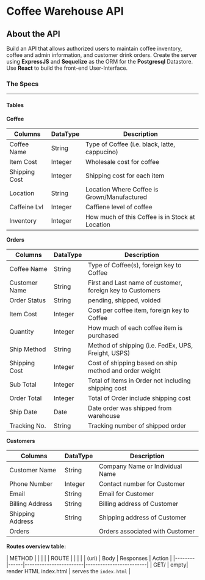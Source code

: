 # Coffee Warehouse API

**About the API**
---

Build an API that allows authorized users to maintain coffee inventory, coffee and admin information, and customer drink orders. Create the server using **ExpressJS** and **Sequelize** as the ORM for the **Postgresql** Datastore. Use **React** to build the front-end User-Interface.

### The Specs
---

#### Tables

**Coffee**

|	 Columns  	   |	DataType  |	Description	 																	  	    |
|----------------|------------|-------------------------------------------------------|
|	 Coffee Name   |  String		| Type of Coffee (i.e. black, latte, cappucino)		 			|
|	 Item Cost     |  Integer		| Wholesale cost for coffee													    |
|  Shipping Cost |  Integer		| Shipping cost for each item														|
|	 Location      |  String		| Location Where Coffee is Grown/Manufactured		  			|
|	 Caffeine Lvl  |  Integer		| Caffiene level of coffee															|
|  Inventory     |  Integer	  | How much of this Coffee is in Stock at Location				|

**Orders**

|  Columns			|		DataType	 |	 Description																								|
|---------------|--------------|--------------------------------------------------------------|
|	 Coffee Name	|		String		 |	 Type of Coffee(s), foreign key to Coffee										|
|  Customer Name|		String		 |	 First and Last name of customer, foreign key to Customers	|
|	 Order Status |	  String		 |	 pending, shipped, voided																		|
|	 Item Cost		|	  Integer		 |	 Cost per coffee item, foreign key to Coffee								|
|	 Quantity	    |		Integer		 |	 How much of each coffee item is purchased									|
|	 Ship Method	|	  String		 |	 Method of shipping (i.e. FedEx, UPS, Freight, USPS)				|
|	 Shipping Cost|	  Integer	   |	 Cost of shipping based on ship method and order weight			|
|	 Sub Total	  |	  Integer	   |	 Total of Items in Order not including shipping cost				|
|	 Order Total	|	  Integer	   |	 Total of Order include shipping cost												|
|  Ship Date	  |		Date		   |	 Date order was shipped from warehouse											|
|	 Tracking No. |	  String	   |	 Tracking number of shipped order														|

**Customers**

|	 Columns			  	 |		DataType	 |	 Description											|
|--------------------|---------------|------------------------------------|
|	 Customer Name  	 |   String		   |	 Company Name or Individual Name	|
|  Phone Number   	 |	  Integer		 |	 Contact number for Customer			|
|	 Email				  	 |	  String		 |	 Email for Customer								|
|	 Billing Address	 |		String		 |	 Billing address of Customer			|
|	 Shipping Address	 |		String		 |	 Shipping address of Customer			|
|	 Orders					   |   						 |	 Orders associated with Customer	|

**Routes overview table:**

|	METHOD | 			|												 |				 								 |
| ROUTE  |			|												 |				 							   |
| (uri)  | Body | Responses 						 | Action 								 |
|--------|------|------------------------|-------------------------|
| GET/   | empty| render HTML index.html | serves the `index.html` |




